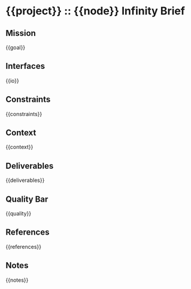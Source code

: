 # {{project}} :: {{node}} Infinity Brief

## Mission
{{goal}}

## Interfaces
{{io}}

## Constraints
{{constraints}}

## Context
{{context}}

## Deliverables
{{deliverables}}

## Quality Bar
{{quality}}

## References
{{references}}

## Notes
{{notes}}
